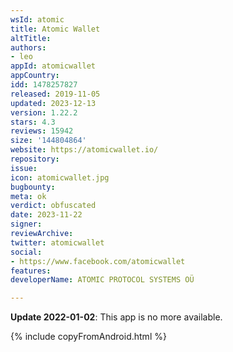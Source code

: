 ```yaml
---
wsId: atomic
title: Atomic Wallet
altTitle: 
authors:
- leo
appId: atomicwallet
appCountry: 
idd: 1478257827
released: 2019-11-05
updated: 2023-12-13
version: 1.22.2
stars: 4.3
reviews: 15942
size: '144804864'
website: https://atomicwallet.io/
repository: 
issue: 
icon: atomicwallet.jpg
bugbounty: 
meta: ok
verdict: obfuscated
date: 2023-11-22
signer: 
reviewArchive: 
twitter: atomicwallet
social:
- https://www.facebook.com/atomicwallet
features: 
developerName: ATOMIC PROTOCOL SYSTEMS OÜ

---
```


**Update 2022-01-02**: This app is no more available.

{% include copyFromAndroid.html %}
